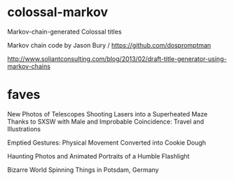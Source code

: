 colossal-markov
===============

Markov-chain-generated Colossal titles

Markov chain code by Jason Bury / https://github.com/dospromptman

http://www.soliantconsulting.com/blog/2013/02/draft-title-generator-using-markov-chains

faves
=====

New Photos of Telescopes Shooting Lasers into a Superheated Maze Thanks to SXSW with Male and Improbable Coincidence: Travel and Illustrations

Emptied Gestures: Physical Movement Converted into Cookie Dough

Haunting Photos and Animated Portraits of a Humble Flashlight

Bizarre World Spinning Things in Potsdam, Germany
